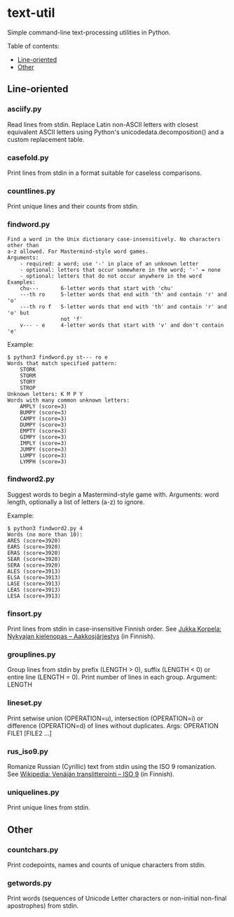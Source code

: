 # text-util
Simple command-line text-processing utilities in Python.

Table of contents:
* [Line-oriented](#line-oriented)
* [Other](#other)

## Line-oriented

### asciify.py
Read lines from stdin. Replace Latin non-ASCII letters with closest equivalent ASCII letters using Python's unicodedata.decomposition() and a custom replacement table.

### casefold.py
Print lines from stdin in a format suitable for caseless comparisons.

### countlines.py
Print unique lines and their counts from stdin.

### findword.py
```
Find a word in the Unix dictionary case-insensitively. No characters other than
a-z allowed. For Mastermind-style word games.
Arguments:
    - required: a word; use '-' in place of an unknown letter
    - optional: letters that occur somewhere in the word; '-' = none
    - optional: letters that do not occur anywhere in the word
Examples:
    chu---       6-letter words that start with 'chu'
    ---th ro     5-letter words that end with 'th' and contain 'r' and 'o'
    ---th ro f   5-letter words that end with 'th' and contain 'r' and 'o' but
                 not 'f'
    v--- - e     4-letter words that start with 'v' and don't contain 'e'
```

Example:
```
$ python3 findword.py st--- ro e
Words that match specified pattern:
    STORK
    STORM
    STORY
    STROP
Unknown letters: K M P Y
Words with many common unknown letters:
    AMPLY (score=3)
    BUMPY (score=3)
    CAMPY (score=3)
    DUMPY (score=3)
    EMPTY (score=3)
    GIMPY (score=3)
    IMPLY (score=3)
    JUMPY (score=3)
    LUMPY (score=3)
    LYMPH (score=3)
```

### findword2.py
Suggest words to begin a Mastermind-style game with. Arguments: word length, optionally a list of letters (a-z) to ignore.

Example:
```
$ python3 findword2.py 4
Words (no more than 10):
ARES (score=3920)
EARS (score=3920)
ERAS (score=3920)
SEAR (score=3920)
SERA (score=3920)
ALES (score=3913)
ELSA (score=3913)
LASE (score=3913)
LEAS (score=3913)
LESA (score=3913)
```

### finsort.py
Print lines from stdin in case-insensitive Finnish order. See [Jukka Korpela: Nykyajan kielenopas &ndash; Aakkosjärjestys](http://www.jkorpela.fi/kielenopas/4.15.html) (in Finnish).

### grouplines.py
Group lines from stdin by prefix (LENGTH > 0), suffix (LENGTH &lt; 0) or entire line (LENGTH = 0). Print number of lines in each group. Argument: LENGTH

### lineset.py
Print setwise union (OPERATION=u), intersection (OPERATION=i) or difference (OPERATION=d) of lines without duplicates. Args: OPERATION FILE1 [FILE2 ...]

### rus_iso9.py
Romanize Russian (Cyrillic) text from stdin using the ISO 9 romanization. See [Wikipedia: Venäjän translitterointi &ndash; ISO 9](https://fi.wikipedia.org/wiki/Ven%C3%A4j%C3%A4n_translitterointi#ISO_9) (in Finnish).

### uniquelines.py
Print unique lines from stdin.

## Other

### countchars.py
Print codepoints, names and counts of unique characters from stdin.

### getwords.py
Print words (sequences of Unicode Letter characters or non-initial non-final apostrophes) from stdin.
